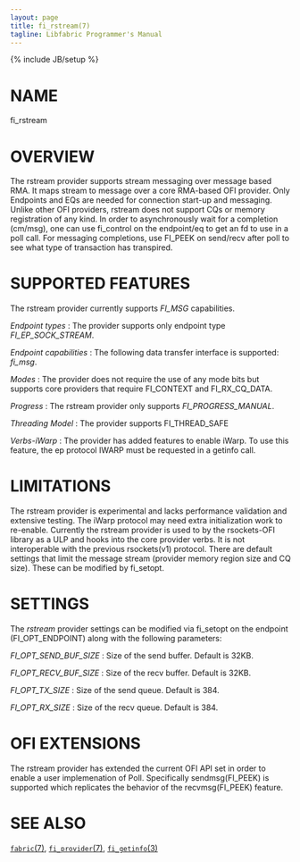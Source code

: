 ```yaml
---
layout: page
title: fi_rstream(7)
tagline: Libfabric Programmer's Manual
---
```

{% include JB/setup %}

# NAME

fi_rstream

# OVERVIEW

The rstream provider supports stream messaging over
 message based RMA. It maps stream to message over
 a core RMA-based OFI provider. Only Endpoints and EQs
 are needed for connection start-up and messaging. Unlike other
 OFI providers, rstream does not support CQs or memory registration
 of any kind. In order to asynchronously wait for a completion (cm/msg),
 one can use fi_control on the endpoint/eq to get an fd to use in a poll call.
 For messaging completions, use FI_PEEK on send/recv after poll to see what type of
 transaction has transpired.

# SUPPORTED FEATURES

The rstream provider currently supports *FI_MSG* capabilities.

*Endpoint types*
: The provider supports only endpoint type *FI_EP_SOCK_STREAM*.

*Endpoint capabilities* : The following data transfer interface is
supported: *fi_msg*.

*Modes*
: The provider does not require the use of any mode bits but supports
  core providers that require FI_CONTEXT and FI_RX_CQ_DATA.

*Progress*
: The rstream provider only supports *FI_PROGRESS_MANUAL*.

*Threading Model*
: The provider supports FI_THREAD_SAFE

*Verbs-iWarp*
: The provider has added features to enable iWarp. To use this feature, the ep protocol
 IWARP must be requested in a getinfo call.

# LIMITATIONS

The rstream provider is experimental and lacks performance validation and
 extensive testing. The iWarp protocol may need extra initialization work to re-enable.
 Currently the rstream provider is used to by the rsockets-OFI library as a ULP and
 hooks into the core provider verbs. It is not interoperable with the previous rsockets(v1)
 protocol. There are default settings that limit the message stream (provider
 memory region size and CQ size). These can be modified by fi_setopt.



# SETTINGS

The *rstream* provider settings can be modified via fi_setopt on the
 endpoint (FI_OPT_ENDPOINT) along with the following parameters:

*FI_OPT_SEND_BUF_SIZE*
: Size of the send buffer. Default is 32KB.

*FI_OPT_RECV_BUF_SIZE*
: Size of the recv buffer. Default is 32KB.

*FI_OPT_TX_SIZE*
: Size of the send queue. Default is 384.

*FI_OPT_RX_SIZE*
: Size of the recv queue. Default is 384.

# OFI EXTENSIONS

The rstream provider has extended the current OFI API set in order to enable a
 user implemenation of Poll. Specifically sendmsg(FI_PEEK) is supported which replicates
 the behavior of the recvmsg(FI_PEEK) feature.

# SEE ALSO

[`fabric`(7)](fabric.7.html),
[`fi_provider`(7)](fi_provider.7.html),
[`fi_getinfo`(3)](fi_getinfo.3.html)
